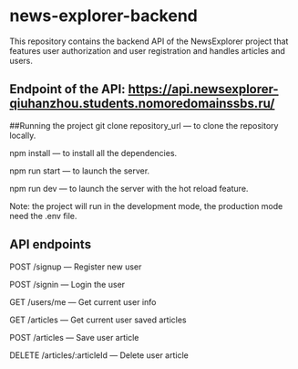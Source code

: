 # news-explorer-backend
This repository contains the backend API of the NewsExplorer project that features user authorization and user registration and handles articles and users.

## Endpoint of the API: https://api.newsexplorer-qiuhanzhou.students.nomoredomainssbs.ru/

##Running the project
git clone repository_url — to clone the repository locally.

npm install — to install all the dependencies.

npm run start — to launch the server.

npm run dev — to launch the server with the hot reload feature.

Note: the project will run in the development mode, the production mode need the .env file.

## API endpoints
POST /signup — Register new user

POST /signin — Login the user

GET /users/me — Get current user info

GET /articles — Get current user saved articles

POST /articles — Save user article

DELETE /articles/:articleId — Delete user article
